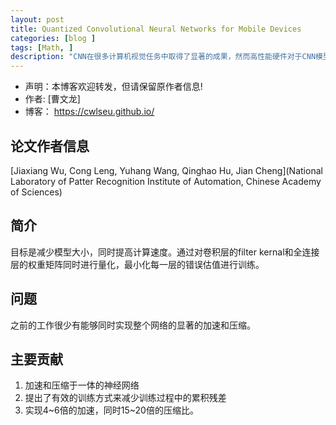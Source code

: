 ```yaml
---
layout: post
title: Quantized Convolutional Neural Networks for Mobile Devices
categories: [blog ]
tags: [Math, ]
description: "CNN在很多计算机视觉任务中取得了显著的成果，然而高性能硬件对于CNN模型来说不可或缺。因为CNN模型具有计算复杂繁琐，使得其拓展成为困难。"
---
```


- 声明：本博客欢迎转发，但请保留原作者信息!
- 作者: [曹文龙]
- 博客： <https://cwlseu.github.io/>

## 论文作者信息

[Jiaxiang Wu, Cong Leng, Yuhang Wang, Qinghao Hu, Jian Cheng](National Laboratory of Patter Recognition Institute of Automation, Chinese Academy of Sciences)

## 简介
目标是减少模型大小，同时提高计算速度。通过对卷积层的filter kernal和全连接层的权重矩阵同时进行量化，最小化每一层的错误估值进行训练。

## 问题
之前的工作很少有能够同时实现整个网络的显著的加速和压缩。

## 主要贡献
1. 加速和压缩于一体的神经网络
2. 提出了有效的训练方式来减少训练过程中的累积残差
3. 实现4~6倍的加速，同时15~20倍的压缩比。